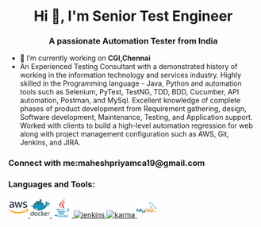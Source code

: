 <h1 align="center">Hi 👋, I'm Senior Test Engineer</h1>
<h3 align="center">A passionate Automation Tester from India</h3>

- 🔭 I’m currently working on **CGI,Chennai**
- An Experienced Testing Consultant with a demonstrated history of working in the information technology and services industry. Highly skilled in the Programming language - Java, Python and automation tools such as Selenium, PyTest, TestNG, TDD, BDD, Cucumber, API automation, Postman, and MySql. Excellent knowledge of complete phases of product development from Requirement gathering, design, Software development, Maintenance, Testing, and Application support. Worked with clients to build a high-level automation regression for web  along with project management configuration such as AWS, Git, Jenkins, and JIRA.

<h3 align="left">Connect with me:maheshpriyamca19@gmail.com</h3>
<p align="left">
</p>

<h3 align="left">Languages and Tools:</h3>
<p align="left"> <a href="https://aws.amazon.com" target="_blank" rel="noreferrer"> <img src="https://raw.githubusercontent.com/devicons/devicon/master/icons/amazonwebservices/amazonwebservices-original-wordmark.svg" alt="aws" width="40" height="40"/> </a> <a href="https://www.docker.com/" target="_blank" rel="noreferrer"> <img src="https://raw.githubusercontent.com/devicons/devicon/master/icons/docker/docker-original-wordmark.svg" alt="docker" width="40" height="40"/> </a> <a href="https://www.java.com" target="_blank" rel="noreferrer"> <img src="https://raw.githubusercontent.com/devicons/devicon/master/icons/java/java-original.svg" alt="java" width="40" height="40"/> </a> <a href="https://www.jenkins.io" target="_blank" rel="noreferrer"> <img src="https://www.vectorlogo.zone/logos/jenkins/jenkins-icon.svg" alt="jenkins" width="40" height="40"/> </a> <a href="https://karma-runner.github.io/latest/index.html" target="_blank" rel="noreferrer"> <img src="https://raw.githubusercontent.com/detain/svg-logos/780f25886640cef088af994181646db2f6b1a3f8/svg/karma.svg" alt="karma" width="40" height="40"/> </a> <a href="https://www.mysql.com/" target="_blank" rel="noreferrer"> <img src="https://raw.githubusercontent.com/devicons/devicon/master/icons/mysql/mysql-original-wordmark.svg" alt="mysql" width="40" height="40"/> </a> </p>
